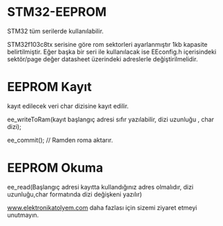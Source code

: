 # STM32-EEPROM

STM32 tüm serilerde kullanılabilir.

STM32f103c8tx serisine göre rom sektorleri ayarlanmıştır 1kb kapasite belirtilmiştir. Eğer başka bir seri ile kullanılacak ise EEconfig.h içerisindeki sektör/page değer datasheet üzerindeki adreslerle değiştirilmelidir.

# EEPROM Kayıt
kayıt edilecek veri char dizisine kayıt edilir.

 ee_writeToRam(kayıt başlangıç adresi sıfır yazılabilir, dizi uzunluğu , char dizi);
 
 ee_commit(); // Ramden roma aktarır.


# EEPROM Okuma
 ee_read(Başlangıç adresi kayıtta kullandığınız adres olmalıdır, dizi uzunluğu,char formatında dizi değişkeni yazılır)

www.elektronikatolyem.com daha fazlası için sizemi ziyaret etmeyi unutmayın.
